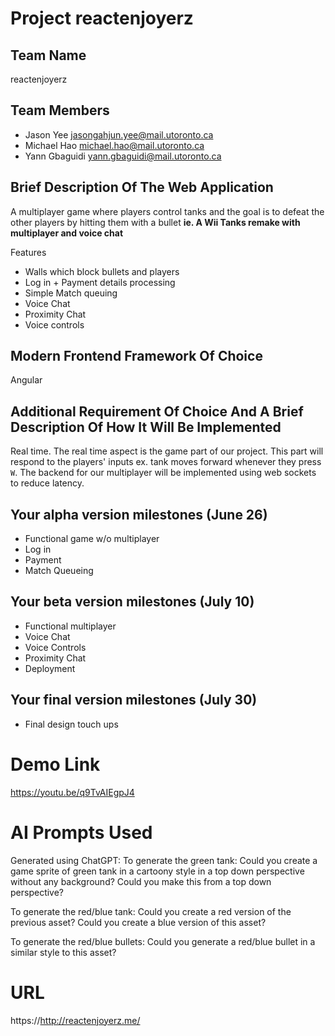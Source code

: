 # Project reactenjoyerz
## Team Name
reactenjoyerz

## Team Members
 * Jason Yee <jasongahjun.yee@mail.utoronto.ca>
 * Michael Hao <michael.hao@mail.utoronto.ca>
 * Yann Gbaguidi <yann.gbaguidi@mail.utoronto.ca>

## Brief Description Of The Web Application
A multiplayer game where players control tanks and the goal is to defeat the other players by hitting them with a bullet **ie. A Wii Tanks remake with multiplayer and voice chat**

Features
 * Walls which block bullets and players
 * Log in + Payment details processing
 * Simple Match queuing
 * Voice Chat
 * Proximity Chat
 * Voice controls

## Modern Frontend Framework Of Choice
Angular

## Additional Requirement Of Choice And A Brief Description Of How It Will Be Implemented
Real time. The real time aspect is the game part of our project. This part will respond to the players' inputs ex. tank moves forward whenever they press `W`. The backend for our multiplayer will be implemented using web sockets to reduce latency.

## Your alpha version milestones (June 26)
 * Functional game w/o multiplayer
 * Log in
 * Payment
 * Match Queueing

## Your beta version milestones (July 10)
 * Functional multiplayer
 * Voice Chat
 * Voice Controls
 * Proximity Chat
 * Deployment
 
## Your final version milestones (July 30)
 * Final design touch ups

# Demo Link
https://youtu.be/q9TvAIEgpJ4

# AI Prompts Used
Generated using ChatGPT:
To generate the green tank:
Could you create a game sprite of green tank in a cartoony style in a top down perspective without any background?
Could you make this from a top down perspective?

To generate the red/blue tank:
Could you create a red version of the previous asset?
Could you create a blue version of this asset?

To generate the red/blue bullets:
Could you generate a red/blue bullet in a similar style to this asset?

# URL
https://http://reactenjoyerz.me/
